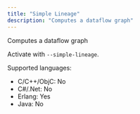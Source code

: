 ```yaml
---
title: "Simple Lineage"
description: "Computes a dataflow graph"
---
```


Computes a dataflow graph

Activate with `--simple-lineage`.

Supported languages:
- C/C++/ObjC: No
- C#/.Net: No
- Erlang: Yes
- Java: No

